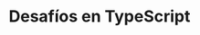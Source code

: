 ---
layout: idea
title: "Desafíos en TypeScript"
description: "Una colección de desafíos de codificación interactivos en TypeScript diseñados para mejorar tus habilidades a través de la práctica."
image: /assets/images/ideas/2024-12-09-typescript-coding-challenges.png
order: 7
status: En producción
tech_stack:
  - TypeScript
  - React
  - Jest
  - Node.js
created_at: 2024-12-09
updated_at: 2024-12-09
categories: [Web Development, Events]
tags: [ai, events, recommendations, feedback]
features:
  - "Construido con Angular"
  - "Integración con OpenAI"
  - "Interfaz de chat moderna"
live-demo: https://typescriptchallenges.netlify.app/
---